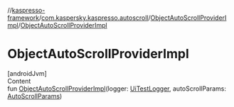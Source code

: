 //[kaspresso-framework](../../index.md)/[com.kaspersky.kaspresso.autoscroll](../index.md)/[ObjectAutoScrollProviderImpl](index.md)/[ObjectAutoScrollProviderImpl](-object-auto-scroll-provider-impl.md)



# ObjectAutoScrollProviderImpl  
[androidJvm]  
Content  
fun [ObjectAutoScrollProviderImpl](-object-auto-scroll-provider-impl.md)(logger: [UiTestLogger](../../com.kaspersky.kaspresso.logger/-ui-test-logger/index.md), autoScrollParams: [AutoScrollParams](../../com.kaspersky.kaspresso.params/-auto-scroll-params/index.md))  



